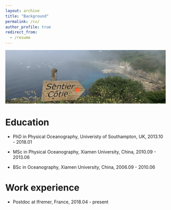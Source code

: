 ```yaml
---
layout: archive
title: "Background"
permalink: /cv/
author_profile: true
redirect_from:
  - /resume
---
```




<img src="Brest.jpeg" alt="drawing" width="650"/>

Education
======
- PhD in Physical Oceanography, Univeristy of Southampton, UK, 2013.10 - 2018.01

- MSc in Physical Oceanography, Xiamen University, China, 2010.09 - 2013.06

- BSc in Oceanography, Xiamen University, China, 2006.09 - 2010.06


Work experience
======
- Postdoc at Ifremer, France, 2018.04 - present

